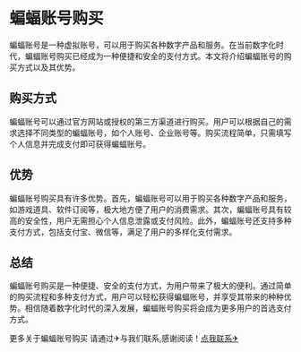 # 蝙蝠账号购买

蝙蝠账号是一种虚拟账号，可以用于购买各种数字产品和服务。在当前数字化时代，蝙蝠账号购买已经成为一种便捷和安全的支付方式。本文将介绍蝙蝠账号的购买方式以及其优势。

## 购买方式

蝙蝠账号可以通过官方网站或授权的第三方渠道进行购买。用户可以根据自己的需求选择不同类型的蝙蝠账号，如个人账号、企业账号等。购买流程简单，只需填写个人信息并完成支付即可获得蝙蝠账号。

## 优势

蝙蝠账号购买具有许多优势。首先，蝙蝠账号可以用于购买各种数字产品和服务，如游戏道具、软件订阅等，极大地方便了用户的消费需求。其次，蝙蝠账号具有较高的安全性，用户无需担心个人信息泄露或支付风险。此外，蝙蝠账号还支持多种支付方式，包括支付宝、微信等，满足了用户的多样化支付需求。

## 总结

蝙蝠账号购买是一种便捷、安全的支付方式，为用户带来了极大的便利。通过简单的购买流程和多种支付方式，用户可以轻松获得蝙蝠账号，并享受其带来的种种优势。相信随着数字化时代的深入发展，蝙蝠账号购买将会成为更多用户的首选支付方式。

更多关于蝙蝠账号购买 请通过✈与我们联系,感谢阅读！[点我联系✈](https://my.G208.com)